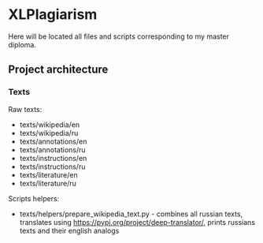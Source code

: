 # XLPlagiarism

Here will be located all files and scripts corresponding to my master diploma.

## Project architecture

### Texts

Raw texts:
- texts/wikipedia/en
- texts/wikipedia/ru
- texts/annotations/en
- texts/annotations/ru
- texts/instructions/en
- texts/instructions/ru
- texts/literature/en
- texts/literature/ru

Scripts helpers:
- texts/helpers/prepare_wikipedia_text.py - combines all russian texts,
  translates using https://pypi.org/project/deep-translator/, prints russians texts 
  and their english analogs
